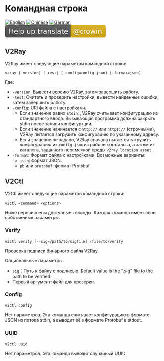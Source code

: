 # Командная строка

[![English](../resources/english.svg)](https://www.v2ray.com/en/welcome/command.html) [![Chinese](../resources/chinese.svg)](https://www.v2ray.com/chapter_00/command.html) [![German](../resources/german.svg)](https://www.v2ray.com/de/welcome/command.html) [![Перевод](../resources/lang.svg)](https://crowdin.com/project/v2ray)

## V2Ray

V2Ray имеет следующие параметры командной строки:

```shell
v2ray [-version] [-test] [-config=config.json] [-format=json]
```

Где:

* `-version`: Вывести версию V2Ray, затем завершить работу.
* `-test`: Считать и проверить настройки, вывести найденные ошибки, затем завершить работу.
* `-config`: URI файла с настройками. 
  * Если значение равно `stdin:`, V2Ray считывает конфигурацию из стандартного ввода. Вызывающая программа должна закрыть stdin после записи конфигурации.
  * Если значение начинается с `http://` или `https://` (строчными), V2Ray пытается загрузить конфигурацию по указанному адресу.
  * Если значение не задано, V2Ray сначала пытается загрузить конфигурацию из `config.json` из рабочего каталога, а затем из каталога, заданного переменной среды `v2ray.location.asset`.
* `-format`: Формат файла с настройками. Возможные варианты: 
  * `json`: формат JSON.
  * `pb` или `protobuf`: формат Protobuf.

## V2Ctl

V2Ctl имеет следующие параметры командной строки:

```shell
v2ctl <command> <options>
```

Ниже перечислены доступные команды. Каждая команда имеет свои собственные параметры.

### Verify

`v2ctl verify [--sig=/path/to/sigfile] /file/to/verify`

Проверка подписи бинарного файла V2Ray.

Опциональные параметры:

* `sig`：Путь к файлу с подписью. Default value is the ".sig" file to the path to be verified.
* Первый аргумент: файл для проверки.

### Config

`v2ctl config`

Нет параметров. Эта команда считывает конфигурацию в формате JSON из потока stdin, а выводит её в формате Protobuf в stdout.

### UUID

`v2ctl uuid`

Нет параметров. Эта команда выводит случайный UUID.